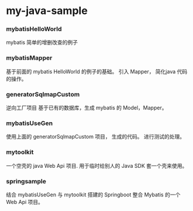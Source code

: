 # my-java-sample




### mybatisHelloWorld
mybatis 简单的增删改查的例子



### mybatisMapper
基于前面的 mybatis HelloWorld 的例子的基础。
引入 Mapper， 简化java 代码的操作。



### generatorSqlmapCustom
逆向工厂项目
基于已有的数据库，生成 mybatis 的 Model，Mapper。



### mybatisUseGen
使用上面的 generatorSqlmapCustom 项目， 生成的代码。
进行测试的处理。





### mytoolkit
一个空壳的 java Web Api 项目.
用于临时给别人的 Java SDK 套一个壳来使用。







### springsample
结合 mybatisUseGen 与 mytoolkit
搭建的 Springboot 整合 Mybatis 的一个 Web Api 项目。
